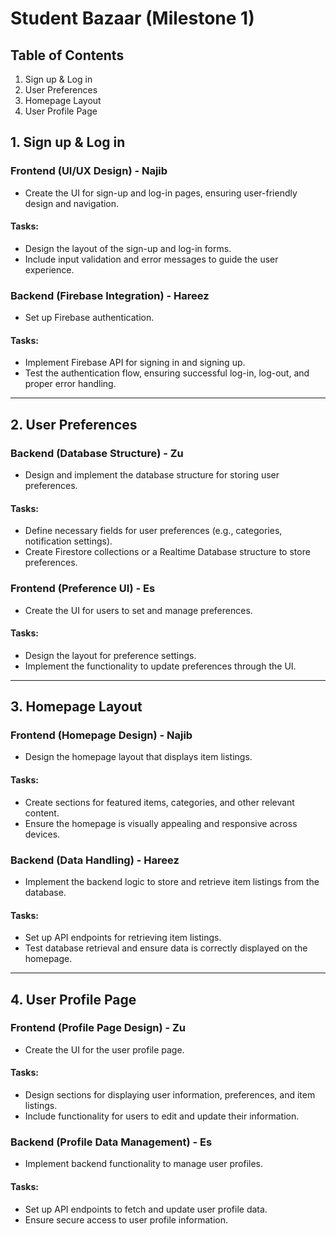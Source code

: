 # Student Bazaar (Milestone 1) 

## Table of Contents

1. Sign up & Log in
2. User Preferences
3. Homepage Layout
4. User Profile Page

## 1. Sign up & Log in

### Frontend (UI/UX Design) - Najib
- Create the UI for sign-up and log-in pages, ensuring user-friendly design and navigation.

#### Tasks:
- Design the layout of the sign-up and log-in forms.
- Include input validation and error messages to guide the user experience.

### Backend (Firebase Integration) - Hareez
- Set up Firebase authentication.

#### Tasks:
- Implement Firebase API for signing in and signing up.
- Test the authentication flow, ensuring successful log-in, log-out, and proper error handling.

---

## 2. User Preferences

### Backend (Database Structure) - Zu
- Design and implement the database structure for storing user preferences.

#### Tasks:
- Define necessary fields for user preferences (e.g., categories, notification settings).
- Create Firestore collections or a Realtime Database structure to store preferences.

### Frontend (Preference UI) - Es
- Create the UI for users to set and manage preferences.

#### Tasks:
- Design the layout for preference settings.
- Implement the functionality to update preferences through the UI.

---

## 3. Homepage Layout

### Frontend (Homepage Design) - Najib
- Design the homepage layout that displays item listings.

#### Tasks:
- Create sections for featured items, categories, and other relevant content.
- Ensure the homepage is visually appealing and responsive across devices.

### Backend (Data Handling) - Hareez
- Implement the backend logic to store and retrieve item listings from the database.

#### Tasks:
- Set up API endpoints for retrieving item listings.
- Test database retrieval and ensure data is correctly displayed on the homepage.

---

## 4. User Profile Page

### Frontend (Profile Page Design) - Zu
- Create the UI for the user profile page.

#### Tasks:
- Design sections for displaying user information, preferences, and item listings.
- Include functionality for users to edit and update their information.

### Backend (Profile Data Management) - Es
- Implement backend functionality to manage user profiles.

#### Tasks:
- Set up API endpoints to fetch and update user profile data.
- Ensure secure access to user profile information.
